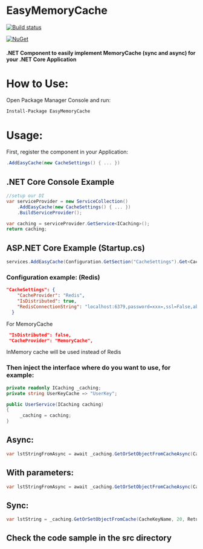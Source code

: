 # EasyMemoryCache
[![Build status](https://dev.azure.com/thiagoguaru/EasyMemoryCache/_apis/build/status/EasyMemoryCache%20-%20CI%20Build)](https://dev.azure.com/thiagoguaru/EasyMemoryCache/_build/latest?definitionId=24)

[![NuGet](https://buildstats.info/nuget/EasyMemoryCache)](http://www.nuget.org/packages/EasyMemoryCache)
#### .NET Component to easily implement MemoryCache (sync and async) for your .NET Core Application

# How to Use:
Open Package Manager Console and run:

```Install-Package EasyMemoryCache```

# Usage:
First, register the component in your Application:

```C#
.AddEasyCache(new CacheSettings() { ... })
```

## .NET Core Console Example

```C#
//setup our DI
var serviceProvider = new ServiceCollection()
    .AddEasyCache(new CacheSettings() { ... })
    .BuildServiceProvider();

var caching = serviceProvider.GetService<ICaching>();
return caching;
```

## ASP.NET Core Example (Startup.cs)

```C#
services.AddEasyCache(Configuration.GetSection("CacheSettings").Get<CacheSettings>());
```

### Configuration example: (Redis)
```json
"CacheSettings": {
    "CacheProvider": "Redis",
    "IsDistributed": true,
    "RedisConnectionString": "localhost:6379,password=xxx=,ssl=False,abortConnect=False"
  }
```
For MemoryCache
```json
 "IsDistributed": false,
 "CacheProvider": "MemoryCache",
```
InMemory cache will be used instead of Redis


### Then inject the interface where do you want to use, for example:
```C#
private readonly ICaching _caching;
private string UserKeyCache => "UserKey";

public UserService(ICaching caching)
{
     _caching = caching;
}
``` 
## Async:
```C#
var lstStringFromAsync = await _caching.GetOrSetObjectFromCacheAsync(CacheKeyNameForAsync, 20, ReturnListOfStringAsync);
```

## With parameters:
```C#
var lstStringFromAsync = await _caching.GetOrSetObjectFromCacheAsync(CacheKeyNameForAsync, 20, () => ReturnListOfStringAsync(param));
```

## Sync:
```C#
var lstString = _caching.GetOrSetObjectFromCache(CacheKeyName, 20, ReturnListOfString);
```

## Check the code sample in the src directory
